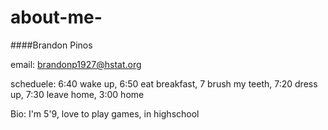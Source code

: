 # about-me-
####Brandon Pinos 

email: brandonp1927@hstat.org

scheduele: 6:40 wake up, 6:50 eat breakfast, 7 brush my teeth, 7:20 dress up, 7:30 leave home, 3:00 home

Bio: I'm 5'9, love to play games, in highschool
